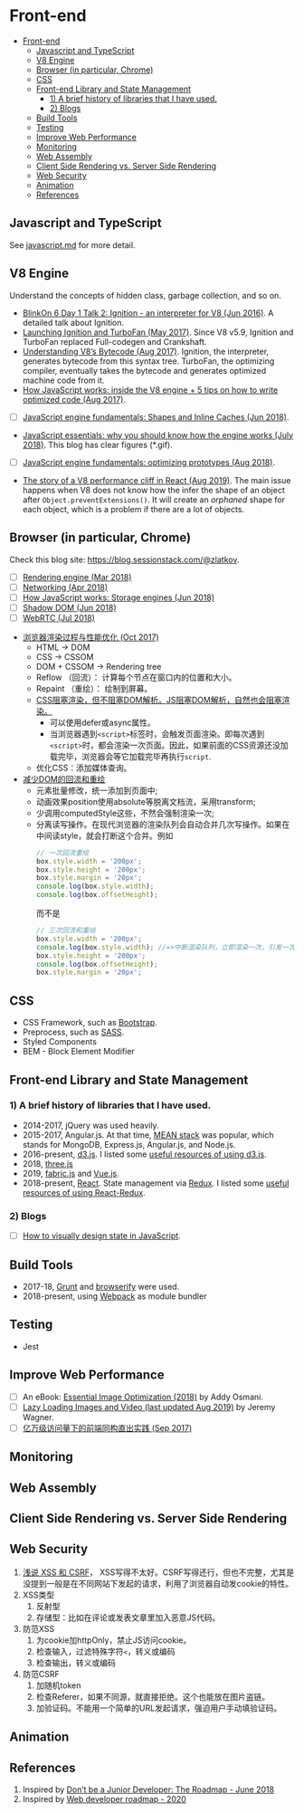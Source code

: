 
# Front-end

- [Front-end](#front-end)
  - [Javascript and TypeScript](#javascript-and-typescript)
  - [V8 Engine](#v8-engine)
  - [Browser (in particular, Chrome)](#browser-in-particular-chrome)
  - [CSS](#css)
  - [Front-end Library and State Management](#front-end-library-and-state-management)
    - [1) A brief history of libraries that I have used.](#1-a-brief-history-of-libraries-that-i-have-used)
    - [2) Blogs](#2-blogs)
  - [Build Tools](#build-tools)
  - [Testing](#testing)
  - [Improve Web Performance](#improve-web-performance)
  - [Monitoring](#monitoring)
  - [Web Assembly](#web-assembly)
  - [Client Side Rendering vs. Server Side Rendering](#client-side-rendering-vs-server-side-rendering)
  - [Web Security](#web-security)
  - [Animation](#animation)
  - [References](#references)


## Javascript and TypeScript
See [javascript.md](./../programming-languages/JavaScript/javascript.md) for more detail.

## V8 Engine
Understand the concepts of hidden class, garbage collection, and so on.
* [BlinkOn 6 Day 1 Talk 2: Ignition - an interpreter for V8 (Jun 2016)](https://www.youtube.com/watch?time_continue=58&v=r5OWCtuKiAk). A detailed talk about Ignition.
* [Launching Ignition and TurboFan (May 2017)](https://v8.dev/blog/launching-ignition-and-turbofan). Since V8 v5.9, Ignition and TurboFan replaced Full-codegen and Crankshaft.
* [Understanding V8’s Bytecode (Aug 2017)](https://medium.com/dailyjs/understanding-v8s-bytecode-317d46c94775). Ignition, the interpreter, generates bytecode from this syntax tree. TurboFan, the optimizing compiler, eventually takes the bytecode and generates optimized machine code from it.
* [How JavaScript works: inside the V8 engine + 5 tips on how to write optimized code (Aug 2017)](https://blog.sessionstack.com/how-javascript-works-inside-the-v8-engine-5-tips-on-how-to-write-optimized-code-ac089e62b12e).
* [ ] [JavaScript engine fundamentals: Shapes and Inline Caches (Jun 2018)](https://mathiasbynens.be/notes/shapes-ics).
* [JavaScript essentials: why you should know how the engine works (July 2018)](https://www.freecodecamp.org/news/javascript-essentials-why-you-should-know-how-the-engine-works-c2cc0d321553/). This blog has clear figures (*.gif).
* [ ] [JavaScript engine fundamentals: optimizing prototypes (Aug 2018)](https://mathiasbynens.be/notes/prototypes).
* [The story of a V8 performance cliff in React (Aug 2019)](https://v8.dev/blog/react-cliff). The main issue happens when V8 does not know how the infer the shape of an object after `Object.preventExtensions()`. It will create an *orphaned* shape for each object, which is a problem if there are a lot of objects.

## Browser (in particular, Chrome)
Check this blog site: https://blog.sessionstack.com/@zlatkov.
* [ ] [Rendering engine (Mar 2018)](https://blog.sessionstack.com/how-javascript-works-the-rendering-engine-and-tips-to-optimize-its-performance-7b95553baeda)
* [ ] [Networking (Apr 2018)](https://blog.sessionstack.com/how-javascript-works-inside-the-networking-layer-how-to-optimize-its-performance-and-security-f71b7414d34c)
* [ ] [How JavaScript works: Storage engines (Jun 2018)](https://blog.sessionstack.com/how-javascript-works-storage-engines-how-to-choose-the-proper-storage-api-da50879ef576)
* [ ] [Shadow DOM (Jun 2018)](https://blog.sessionstack.com/how-javascript-works-the-internals-of-shadow-dom-how-to-build-self-contained-components-244331c4de6e)
* [ ] [WebRTC (Jul 2018)](https://blog.sessionstack.com/how-javascript-works-webrtc-and-the-mechanics-of-peer-to-peer-connectivity-87cc56c1d0ab)
* [浏览器渲染过程与性能优化 (Oct 2017)](https://juejin.im/post/6844903501953237006)
  * HTML -> DOM
  * CSS -> CSSOM
  * DOM + CSSOM -> Rendering tree
  * Reflow （回流）： 计算每个节点在窗口内的位置和大小。
  * Repaint （重绘）： 绘制到屏幕。
  * [CSS阻塞渲染，但不阻塞DOM解析。JS阻塞DOM解析，自然也会阻塞渲染。](https://ljf0113.github.io/2017/09/24/how-css-and-js-block-dom/)
    * 可以使用defer或async属性。
    * 当浏览器遇到`<script>`标签时，会触发页面渲染。即每次遇到`<script>`时，都会渲染一次页面。因此，如果前面的CSS资源还没加载完毕，浏览器会等它加载完毕再执行`script`.
  * 优化CSS：添加媒体查询。
* [减少DOM的回流和重绘](https://juejin.im/post/6844904114841714696)
  * 元素批量修改，统一添加到页面中;
  * 动画效果position使用absolute等脱离文档流，采用transform;
  * 少调用computedStyle这些，不然会强制渲染一次;
  * 分离读写操作。在现代浏览器的渲染队列会自动合并几次写操作。如果在中间读style，就会打断这个合并。例如
    ```js
    // 一次回流重绘
    box.style.width = '200px';
    box.style.height = '200px';
    box.style.margin = '20px'; 
    console.log(box.style.width);
    console.log(box.offsetHeight); 
    ```
    而不是
    ```js
    // 三次回流和重绘
    box.style.width = '200px';
    console.log(box.style.width); //=>中断渲染队列，立即渲染一次，引发一次DOM回流和重绘  200px
    box.style.height = '200px'; 
    console.log(box.offsetHeight);
    box.style.margin = '20px'; 
    ```

## CSS
* CSS Framework, such as [Bootstrap](https://getbootstrap.com/).
* Preprocess, such as [SASS](https://sass-lang.com/guide).
* Styled Components
* BEM - Block Element Modifier

## Front-end Library and State Management
### 1) A brief history of libraries that I have used.
* 2014-2017, jQuery was used heavily.
* 2015-2017, Angular.js. At that time, [MEAN stack](https://thinkster.io/tutorials/mean-stack) was popular, which stands for MongoDB, Express.js, Angular.js, and Node.js.
* 2016-present, [d3.js](). I listed some [useful resources of using d3.js](./d3js.md).
* 2018, [three.js]()
* 2019, [fabric.js]() and [Vue.js]().
* 2018-present, [React](). State management via [Redux](). I listed some [useful resources of using React-Redux](./react-redux.md).

### 2) Blogs
* [ ] [How to visually design state in JavaScript](https://www.freecodecamp.org/news/how-to-visually-design-state-in-javascript-3a6a1aadab2b/).


## Build Tools
* 2017-18, [Grunt]() and [browserify]() were used.
* 2018-present, using [Webpack](./webpack.md) as module bundler

## Testing
* Jest

## Improve Web Performance
* [ ] An eBook: [Essential Image Optimization (2018)](https://images.guide/) by Addy Osmani.
* [ ] [Lazy Loading Images and Video (last updated Aug 2019)](https://developers.google.com/web/fundamentals/performance/lazy-loading-guidance/images-and-video/) by Jeremy Wagner.
* [ ] [亿万级访问量下的前端同构直出实践 (Sep 2017)](https://cloud.tencent.com/developer/article/1005973)

## Monitoring

## Web Assembly

## Client Side Rendering vs. Server Side Rendering

## Web Security
1. [浅说 XSS 和 CSRF](https://github.com/dwqs/blog/issues/68)， XSS写得不太好。CSRF写得还行，但也不完整，尤其是没提到一般是在不同网站下发起的请求，利用了浏览器自动发cookie的特性。
2. XSS类型
   1. 反射型
   2. 存储型：比如在评论或发表文章里加入恶意JS代码。
3. 防范XSS
   1. 为cookie加httpOnly，禁止JS访问cookie。
   2. 检查输入，过滤特殊字符`<`，转义或编码
   3. 检查输出，转义或编码
4. 防范CSRF
   1. 加随机token
   2. 检查Referer，如果不同源，就直接拒绝。这个也能放在图片盗链。
   3. 加验证码。不能用一个简单的URL发起请求，强迫用户手动填验证码。

## Animation

## References
1. Inspired by [Don’t be a Junior Developer: The Roadmap - June 2018](https://zerotomastery.io/blog/dont-be-a-junior-developer-the-roadmap/?utm_source=medium&utm_medium=dont-be-junior-the-roadmap)
2. Inspired by [Web developer roadmap - 2020](https://github.com/kamranahmedse/developer-roadmap)